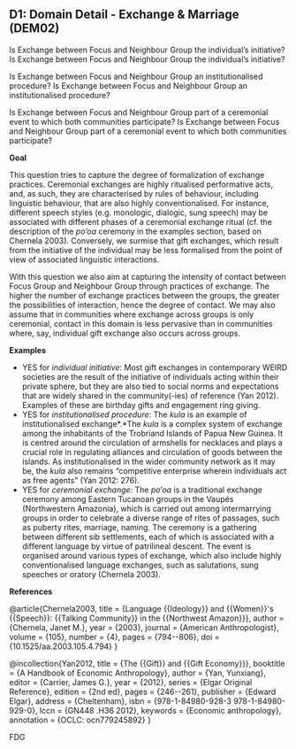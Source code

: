
## D1: Domain Detail - Exchange & Marriage (DEM02)

Is Exchange between Focus and Neighbour Group the individual’s initiative? Is Exchange between Focus and Neighbour Group the individual’s initiative?

Is Exchange between Focus and Neighbour Group an institutionalised procedure? Is Exchange between Focus and Neighbour Group an institutionalised procedure?

Is Exchange between Focus and Neighbour Group part of a ceremonial event to which both communities participate? Is Exchange between Focus and Neighbour Group part of a ceremonial event to which both communities participate?



**Goal**

This question tries to capture the degree of formalization of exchange practices. Ceremonial exchanges are highly ritualised performative acts, and, as such, they are characterised by rules of behaviour, including linguistic behaviour, that are also highly conventionalised. For instance, different speech styles (e.g. monologic, dialogic, sung speech) may be associated with different phases of a ceremonial exchange ritual (cf. the description of the *po’oa* ceremony in the examples section, based on Chernela 2003). Conversely, we surmise that gift exchanges, which result from the initiative of the individual may be less formalised from the point of view of associated linguistic interactions.



With this question we also aim at capturing the intensity of contact between Focus Group and Neighbour Group through practices of exchange. The higher the number of exchange practices between the groups, the greater the possibilities of interaction, hence the degree of contact. We may also assume that in communities where exchange across groups is only ceremonial, contact in this domain is less pervasive than in communities where, say, individual gift exchange also occurs across groups.



**Examples**

- YES for *individual initiative*: Most gift exchanges in contemporary WEIRD societies are the result of the initiative of individuals acting within their private sphere, but they are also tied to social norms and expectations that are widely shared in the community(-ies) of reference (Yan 2012). Examples of these are birthday gifts and engagement ring giving.
- YES for *institutionalised procedure*: The *kula* is an example of institutionalised exchange*.*The *kula* is a complex system of exchange among the inhabitants of the Trobriand Islands of Papua New Guinea. It is centred around the circulation of armshells for necklaces and plays a crucial role in regulating alliances and circulation of goods between the islands. As institutionalised in the wider community network as it may be, the *kula* also remains “competitive enterprise wherein individuals act as free agents” (Yan 2012: 276).
- YES for *ceremonial exchange:* The *po’oa* is a traditional exchange ceremony among Eastern Tucanoan groups in the Vaupés (Northwestern Amazonia), which is carried out among intermarrying groups in order to celebrate a diverse range of rites of passages, such as puberty rites, marriage, naming. The ceremony is a gathering between different sib settlements, each of which is associated with a different language by virtue of patrilineal descent. The event is organised around various types of exchange, which also include highly conventionalised language exchanges, such as salutations, sung speeches or oratory (Chernela 2003).



**References**


@article{Chernela2003,
  title = {Language {{Ideology}} and {{Women}}'s {{Speech}}: {{Talking Community}} in the {{Northwest Amazon}}},
  author = {Chernela, Janet M.},
  year = {2003},
  journal = {American Anthropologist},
  volume = {105},
  number = {4},
  pages = {794--806},
  doi = {10.1525/aa.2003.105.4.794}
}

@incollection{Yan2012,
  title = {The {{Gift}} and {{Gift Economy}}},
  booktitle = {A Handbook of Economic Anthropology},
  author = {Yan, Yunxiang},
  editor = {Carrier, James G.},
  year = {2012},
  series = {Elgar Original Reference},
  edition = {2nd ed},
  pages = {246--261},
  publisher = {Edward Elgar},
  address = {Cheltenham},
  isbn = {978-1-84980-928-3 978-1-84980-929-0},
  lccn = {GN448 .H36 2012},
  keywords = {Economic anthropology},
  annotation = {OCLC: ocn779245892}
}




FDG
